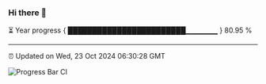 ### Hi there 👋

⏳ Year progress { ████████████████████████▁▁▁▁▁▁ } 80.95 %

---

⏰ Updated on Wed, 23 Oct 2024 06:30:28 GMT

![Progress Bar CI](https://github.com/ZhaoGui/ZhaoGui/workflows/Progress%20Bar%20CI/badge.svg)
